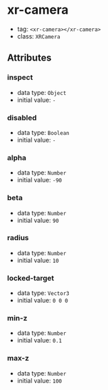 
# xr-camera

- tag: `<xr-camera></xr-camera>`
- class: `XRCamera`

## Attributes


### inspect

- data type: `Object`
- initial value: `-`

  

### disabled

- data type: `Boolean`
- initial value: `-`

  

### alpha

- data type: `Number`
- initial value: `-90`

  

### beta

- data type: `Number`
- initial value: `90`

  

### radius

- data type: `Number`
- initial value: `10`

  

### locked-target

- data type: `Vector3`
- initial value: `0 0 0`

  

### min-z

- data type: `Number`
- initial value: `0.1`

  

### max-z

- data type: `Number`
- initial value: `100`

  
